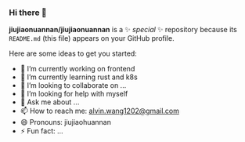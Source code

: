 ### Hi there 👋

**jiujiaonuannan/jiujiaonuannan** is a ✨ _special_ ✨ repository because its `README.md` (this file) appears on your GitHub profile.

Here are some ideas to get you started:

- 🔭 I’m currently working on frontend
- 🌱 I’m currently learning rust and k8s
- 👯 I’m looking to collaborate on ...
- 🤔 I’m looking for help with myself
- 💬 Ask me about ...
- 📫 How to reach me: alvin.wang1202@gmail.com
- 😄 Pronouns: jiujiaohuannan
- ⚡ Fun fact: ...
